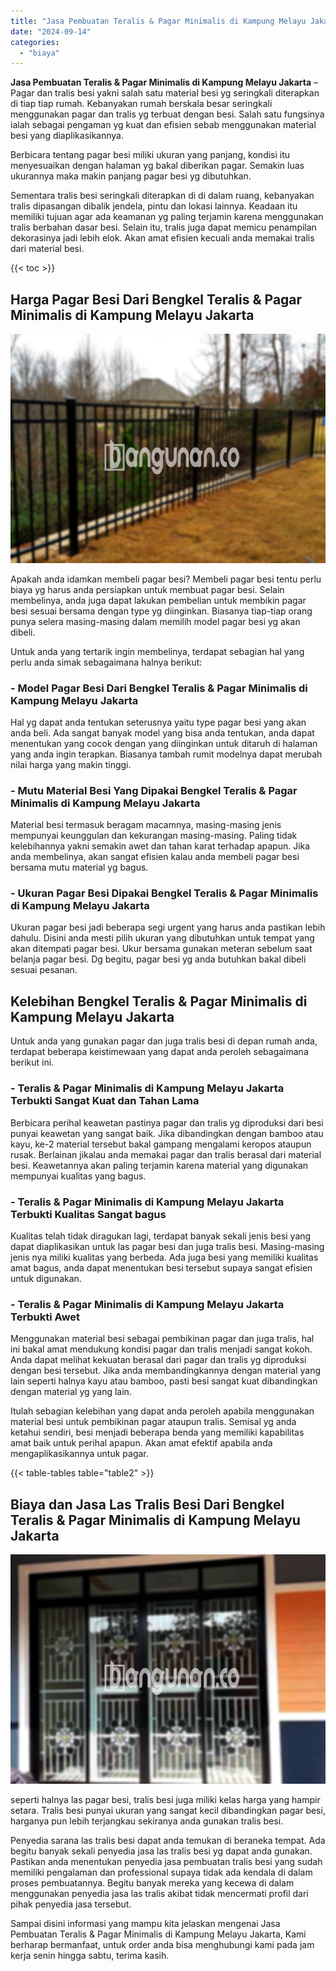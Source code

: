 ```yaml
---
title: "Jasa Pembuatan Teralis & Pagar Minimalis di Kampung Melayu Jakarta"
date: "2024-09-14"
categories: 
  - "biaya"
---
```


**Jasa Pembuatan Teralis & Pagar Minimalis di Kampung Melayu Jakarta** – Pagar dan tralis besi yakni salah satu material besi yg seringkali diterapkan di tiap tiap rumah. Kebanyakan rumah berskala besar seringkali menggunakan pagar dan tralis yg terbuat dengan besi. Salah satu fungsinya ialah sebagai pengaman yg kuat dan efisien sebab menggunakan material besi yang diaplikasikannya.

Berbicara tentang pagar besi miliki ukuran yang panjang, kondisi itu menyesuaikan dengan halaman yg bakal diberikan pagar. Semakin luas ukurannya maka makin panjang pagar besi yg dibutuhkan.

Sementara tralis besi seringkali diterapkan di di dalam ruang, kebanyakan tralis dipasangan dibalik jendela, pintu dan lokasi lainnya. Keadaan itu memiliki tujuan agar ada keamanan yg paling terjamin karena menggunakan tralis berbahan dasar besi. Selain itu, tralis juga dapat memicu penampilan dekorasinya jadi lebih elok. Akan amat efisien kecuali anda memakai tralis dari material besi.

{{< toc >}}

## Harga Pagar Besi Dari Bengkel Teralis & Pagar Minimalis di Kampung Melayu Jakarta

![Jasa Pembuatan Teralis & Pagar Minimalis di Kampung Melayu Jakarta](/images/pagar-minimalis-murah-20.png)

Apakah anda idamkan membeli pagar besi? Membeli pagar besi tentu perlu biaya yg harus anda persiapkan untuk membuat pagar besi. Selain membelinya, anda juga dapat lakukan pembelian untuk membikin pagar besi sesuai bersama dengan type yg diinginkan. Biasanya tiap-tiap orang punya selera masing-masing dalam memilih model pagar besi yg akan dibeli.

Untuk anda yang tertarik ingin membelinya, terdapat sebagian hal yang perlu anda simak sebagaimana halnya berikut:
### \- Model Pagar Besi Dari Bengkel Teralis & Pagar Minimalis di Kampung Melayu Jakarta

Hal yg dapat anda tentukan seterusnya yaitu type pagar besi yang akan anda beli. Ada sangat banyak model yang bisa anda tentukan, anda dapat menentukan yang cocok dengan yang diinginkan untuk ditaruh di halaman yang anda ingin terapkan. Biasanya tambah rumit modelnya dapat merubah nilai harga yang makin tinggi.

### \- Mutu Material Besi Yang Dipakai Bengkel Teralis & Pagar Minimalis di Kampung Melayu Jakarta

Material besi termasuk beragam macamnya, masing-masing jenis mempunyai keunggulan dan kekurangan masing-masing. Paling tidak kelebihannya yakni semakin awet dan tahan karat terhadap apapun. Jika anda membelinya, akan sangat efisien kalau anda membeli pagar besi bersama mutu material yg bagus.

### \- Ukuran Pagar Besi Dipakai Bengkel Teralis & Pagar Minimalis di Kampung Melayu Jakarta

Ukuran pagar besi jadi beberapa segi urgent yang harus anda pastikan lebih dahulu. Disini anda mesti pilih ukuran yang dibutuhkan untuk tempat yang akan ditempati pagar besi. Ukur bersama gunakan meteran sebelum saat belanja pagar besi. Dg begitu, pagar besi yg anda butuhkan bakal dibeli sesuai pesanan.

## Kelebihan Bengkel Teralis & Pagar Minimalis di Kampung Melayu Jakarta

Untuk anda yang gunakan pagar dan juga tralis besi di depan rumah anda, terdapat beberapa keistimewaan yang dapat anda peroleh sebagaimana berikut ini.

### \- Teralis & Pagar Minimalis di Kampung Melayu Jakarta Terbukti Sangat Kuat dan Tahan Lama

Berbicara perihal keawetan pastinya pagar dan tralis yg diproduksi dari besi punyai keawetan yang sangat baik. Jika dibandingkan dengan bamboo atau kayu, ke-2 material tersebut bakal gampang mengalami keropos ataupun rusak. Berlainan jikalau anda memakai pagar dan tralis berasal dari material besi. Keawetannya akan paling terjamin karena material yang digunakan mempunyai kualitas yang bagus.

### \- Teralis & Pagar Minimalis di Kampung Melayu Jakarta Terbukti Kualitas Sangat bagus

Kualitas telah tidak diragukan lagi, terdapat banyak sekali jenis besi yang dapat diaplikasikan untuk las pagar besi dan juga tralis besi. Masing-masing jenis nya miliki kualitas yang berbeda. Ada juga besi yang memiliki kualitas amat bagus, anda dapat menentukan besi tersebut supaya sangat efisien untuk digunakan.

### \- Teralis & Pagar Minimalis di Kampung Melayu Jakarta Terbukti Awet

Menggunakan material besi sebagai pembikinan pagar dan juga tralis, hal ini bakal amat mendukung kondisi pagar dan tralis menjadi sangat kokoh. Anda dapat melihat kekuatan berasal dari pagar dan tralis yg diproduksi dengan besi tersebut. Jika anda membandingkannya dengan material yang lain seperti halnya kayu atau bamboo, pasti besi sangat kuat dibandingkan dengan material yg yang lain.

Itulah sebagian kelebihan yang dapat anda peroleh apabila menggunakan material besi untuk pembikinan pagar ataupun tralis. Semisal yg anda ketahui sendiri, besi menjadi beberapa benda yang memiliki kapabilitas amat baik untuk perihal apapun. Akan amat efektif apabila anda mengaplikasikannya untuk pagar.

{{< table-tables table="table2" >}}

## Biaya dan Jasa Las Tralis Besi Dari Bengkel Teralis & Pagar Minimalis di Kampung Melayu Jakarta

![Jasa Pembuatan Teralis & Pagar Minimalis di Kampung Melayu Jakarta](/images/teralis-minimalis-murah-19.png)

seperti halnya las pagar besi, tralis besi juga miliki kelas harga yang hampir setara. Tralis besi punyai ukuran yang sangat kecil dibandingkan pagar besi, harganya pun lebih terjangkau sekiranya anda gunakan tralis besi.

Penyedia sarana las tralis besi dapat anda temukan di beraneka tempat. Ada begitu banyak sekali penyedia jasa las tralis besi yg dapat anda gunakan. Pastikan anda menentukan penyedia jasa pembuatan tralis besi yang sudah memiliki pengalaman dan professional supaya tidak ada kendala di dalam proses pembuatannya. Begitu banyak mereka yang kecewa di dalam menggunakan penyedia jasa las tralis akibat tidak mencermati profil dari pihak penyedia jasa tersebut.

Sampai disini informasi yang mampu kita jelaskan mengenai Jasa Pembuatan Teralis & Pagar Minimalis di Kampung Melayu Jakarta, Kami berharap bermanfaat, untuk order anda bisa menghubungi kami pada jam kerja senin hingga sabtu, terima kasih.
